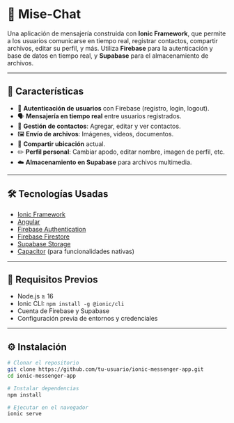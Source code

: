 # 📱 Mise-Chat

Una aplicación de mensajería construida con **Ionic Framework**, que permite a los usuarios comunicarse en tiempo real, registrar contactos, compartir archivos, editar su perfil, y más. Utiliza **Firebase** para la autenticación y base de datos en tiempo real, y **Supabase** para el almacenamiento de archivos.

---

## 🚀 Características

- 🔐 **Autenticación de usuarios** con Firebase (registro, login, logout).
- 🗣️ **Mensajería en tiempo real** entre usuarios registrados.
- 📇 **Gestión de contactos**: Agregar, editar y ver contactos.
- 🖼️ **Envío de archivos**: Imágenes, videos, documentos.
- 📍 **Compartir ubicación** actual.
- ✏️ **Perfil personal**: Cambiar apodo, editar nombre, imagen de perfil, etc.
- ☁️ **Almacenamiento en Supabase** para archivos multimedia.

---

## 🛠️ Tecnologías Usadas

- [Ionic Framework](https://ionicframework.com/)
- [Angular](https://angular.io/)
- [Firebase Authentication](https://firebase.google.com/products/auth)
- [Firebase Firestore](https://firebase.google.com/products/firestore)
- [Supabase Storage](https://supabase.io/)
- [Capacitor](https://capacitorjs.com/) (para funcionalidades nativas)

---

## 🧪 Requisitos Previos

- Node.js ≥ 16
- Ionic CLI: `npm install -g @ionic/cli`
- Cuenta de Firebase y Supabase
- Configuración previa de entornos y credenciales

---

## ⚙️ Instalación

```bash
# Clonar el repositorio
git clone https://github.com/tu-usuario/ionic-messenger-app.git
cd ionic-messenger-app

# Instalar dependencias
npm install

# Ejecutar en el navegador
ionic serve
